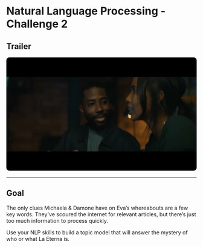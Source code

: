 # Natural Language Processing - Challenge 2

## Trailer

<a href="https://youtu.be/yY-tyOm3hxQ" target="_blank">
 <img src="./../assets/img/02.jpeg" alt="Watch the video" width="600" height="300" style="border-radius: 8px 8px"/>
</a>

---

## Goal

The only clues Michaela & Damone have on Eva’s whereabouts are a few key words. They've scoured the internet for relevant articles, but there’s just too much information to process quickly.

Use your NLP skills to build a topic model that will answer the mystery of who or what La Eterna is.
